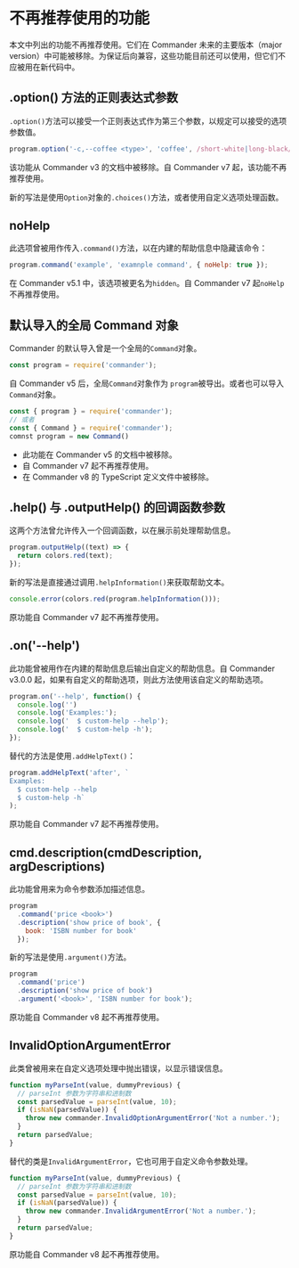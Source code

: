 # 不再推荐使用的功能

本文中列出的功能不再推荐使用。它们在 Commander 未来的主要版本（major version）中可能被移除。为保证后向兼容，这些功能目前还可以使用，但它们不应被用在新代码中。

## .option() 方法的正则表达式参数

`.option()`方法可以接受一个正则表达式作为第三个参数，以规定可以接受的选项参数值。

```js
program.option('-c,--coffee <type>', 'coffee', /short-white|long-black/);
```

该功能从 Commander v3 的文档中被移除。自 Commander v7 起，该功能不再推荐使用。

新的写法是使用`Option`对象的`.choices()`方法，或者使用自定义选项处理函数。

## noHelp

此选项曾被用作传入`.command()`方法，以在内建的帮助信息中隐藏该命令：

```js
program.command('example', 'examnple command', { noHelp: true });
```

在 Commander v5.1 中，该选项被更名为`hidden`。自 Commander v7 起`noHelp`不再推荐使用。

## 默认导入的全局 Command 对象

Commander 的默认导入曾是一个全局的`Command`对象。

```js
const program = require('commander');
```

自 Commander v5 后，全局`Command`对象作为 `program`被导出。或者也可以导入`Command`对象。

```js
const { program } = require('commander');
// 或者
const { Command } = require('commander');
comnst program = new Command()
```

- 此功能在 Commander v5 的文档中被移除。
- 自 Commander v7 起不再推荐使用。
- 在 Commander v8 的 TypeScript 定义文件中被移除。

## .help() 与 .outputHelp() 的回调函数参数

这两个方法曾允许传入一个回调函数，以在展示前处理帮助信息。

```js
program.outputHelp((text) => {
  return colors.red(text);
});
```

新的写法是直接通过调用`.helpInformation()`来获取帮助文本。

```js
console.error(colors.red(program.helpInformation()));
```

原功能自 Commander v7 起不再推荐使用。

## .on('--help')

此功能曾被用作在内建的帮助信息后输出自定义的帮助信息。自 Commander v3.0.0 起，如果有自定义的帮助选项，则此方法使用该自定义的帮助选项。

```js
program.on('--help', function() {
  console.log('')
  console.log('Examples:');
  console.log('  $ custom-help --help');
  console.log('  $ custom-help -h');
});
```

替代的方法是使用`.addHelpText()`：

```js
program.addHelpText('after', `
Examples:
  $ custom-help --help
  $ custom-help -h`
);
```

原功能自 Commander v7 起不再推荐使用。

## cmd.description(cmdDescription, argDescriptions)

此功能曾用来为命令参数添加描述信息。

```js
program
  .command('price <book>')
  .description('show price of book', {
    book: 'ISBN number for book'
  });
```

新的写法是使用`.argument()`方法。

```js
program
  .command('price')
  .description('show price of book')
  .argument('<book>', 'ISBN number for book');
```

原功能自 Commander v8 起不再推荐使用。

## InvalidOptionArgumentError

此类曾被用来在自定义选项处理中抛出错误，以显示错误信息。

```js
function myParseInt(value, dummyPrevious) {
  // parseInt 参数为字符串和进制数
  const parsedValue = parseInt(value, 10);
  if (isNaN(parsedValue)) {
    throw new commander.InvalidOptionArgumentError('Not a number.');
  }
  return parsedValue;
}
```

替代的类是`InvalidArgumentError`，它也可用于自定义命令参数处理。

```js
function myParseInt(value, dummyPrevious) {
  // parseInt 参数为字符串和进制数
  const parsedValue = parseInt(value, 10);
  if (isNaN(parsedValue)) {
    throw new commander.InvalidArgumentError('Not a number.');
  }
  return parsedValue;
}
```

原功能自 Commander v8 起不再推荐使用。
